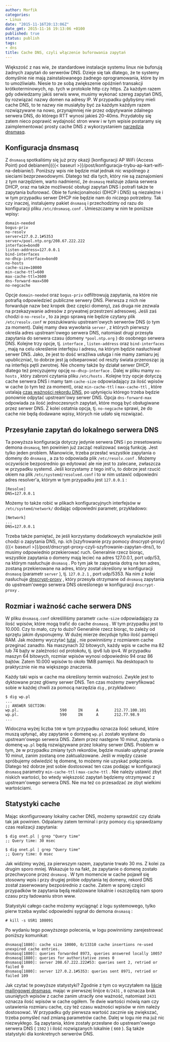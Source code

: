 ```yaml
---
author: Morfik
categories:
- Linux
date: "2015-11-16T20:13:06Z"
date_gmt: 2015-11-16 19:13:06 +0100
published: true
status: publish
tags:
- dns
title: Cache DNS, czyli włączenie buforowania zapytań
---
```


Większość z nas wie, że standardowe instalacje systemu linux nie buforują żadnych zapytań do
serwerów DNS. Dzieje się tak dlatego, że te systemy domyślnie nie mają zainstalowanego żadnego
oprogramowania, które by im to umożliwiało. Niesie to ze sobą zwiększenie opóźnień transakcji
krótkoterminowych, np. tych w protokole http czy https. Za każdym razem gdy odwiedzamy jakiś serwis
www, musimy wykonać szereg zapytań DNS, by rozwiązać nazwy domen na adresy IP. W przypadku gdybyśmy
mieli cache DNS, to te nazwy nie musiałyby być za każdym każdym razem rozwiązywane na nowo,
przynajmniej nie przez odpytywanie zdalnego serwera DNS, do którego RTT wynosi jakieś 20-40ms.
Przydałoby się zatem nieco poprawić wydajność stron www i w tym wpisie postaramy się zaimplementować
prosty cache DNS z wykorzystaniem [narzędzia
dnsmasq](http://www.thekelleys.org.uk/dnsmasq/doc.html).

<!--more-->
## Konfiguracja dnsmasq

Z `dnsmasq` spotkaliśmy się już przy okazji [konfiguracji AP WiFi (Access Point) pod
debianem]({{< baseurl >}}/post/konfiguracja-trybu-ap-kart-wifi-na-debianie/). Poniższy wpis nie
będzie miał jednak nic wspólnego z sieciami bezprzewodowymi. Dlatego też dla tych, który nie są
zaznajomieni z tym narzędziem, warto nadmienić, że `dnsmasq` realizuje zdania serwera DHCP, oraz ma
także możliwość obsługi zapytań DNS i potrafi także te zapytania buforować. Obie te funkcjonalności
(DHCP i DNS) są niezależne i w tym przypadku serwer DHCP nie będzie nam do niczego potrzebny. Tak
czy inaczej, instalujemy pakiet `dnsmasq` i przechodzimy od razu do konfiguracji pliku
`/etc/dnsmasq.conf` . Umieszczamy w nim te poniższe wpisy:

    domain-needed
    bogus-priv
    no-resolv
    server=127.0.2.1#5353
    server=/pool.ntp.org/208.67.222.222
    interface=bond0
    listen-address=127.0.0.1
    bind-interfaces
    no-dhcp-interface=bond0
    no-hosts
    cache-size=10000
    min-cache-ttl=600
    max-cache-ttl=3600
    dns-forward-max=500
    no-negcache

Opcje `domain-needed` oraz `bogus-priv` odfiltrowują zapytania, na które nie potrafią odpowiedzieć
publiczne serwery DNS. Pierwsza z nich nie forwarduje nazw bez kropek (bez części domeny), zaś druga
nie zezwala na przekazywanie adresów z prywatnej przestrzeni adresowej. Jeśli zaś chodzi o
`no-resolv` , to za jego sprawą nie będzie czytany plik `/etc/resolv.conf` w poszukiwaniu
upstream'owych serwerów DNS (o tym za moment). Dalej mamy dwa wywołania `server` , z których
pierwszy określa adres upstream'owego serwera DNS, natomiast drugi przesyła zapytania do serwera
czasu (domeny `*pool.ntp.org` ) do osobnego serwera DNS. Kolejne trzy opcje, tj. `interface` ,
`listen-address` oraz `bind-interfaces` , mają na celu określenie interfejsu i adresu, na którym
będzie nasłuchiwał serwer DNS. Jako, że jest to dość wrażliwa usługa i nie mamy zamiaru jej
upubliczniać, to dobrze jest ją odseparować od reszty świata przenosząc ją na interfejs pętli
zwrotnej. Nie chcemy także by działał serwer DHCP, dlatego też precyzujemy opcję `no-dhcp-interface`
. Dalej w pliku mamy `no-hosts` , który zabroni czytania pliku `/etc/hosts` . Kolejne trzy opcje
dotyczą cache serwera DNS i mamy tam `cache-size` odpowiadający za ilość wpisów w cache (o tym też
za moment), oraz `min-cache-ttl` i `max-cache-ttl` , które ustalają [czas ważności rekordu
DNS](https://en.wikipedia.org/wiki/Time_to_live#DNS_records), po upłynięciu którego trzeba będzie
ponownie odpytać upstream'owy serwer DNS. Opcja `dns-forward-max` odpowiada za ilość jednoczesnych
zapytań, które mogą być obsługiwane przez serwer DNS. Z kolei ostatnia opcja, tj. `no-negcache`
sprawi, że do cache nie będą dodawane wpisy, których nie udało się rozwiązać.

## Przesyłanie zapytań do lokalnego serwera DNS

Ta powyższa konfiguracja dotyczy jedynie serwera DNS i po zresetowaniu demona `dnsmasq`, ten
powinien już zacząć realizować swoją funkcję. Jest tylko jeden problem. Mianowicie, trzeba przesłać
wszystkie zapytania o domeny do `dnsmasq` , a za to odpowiada plik `/etc/resolv.conf` . Możemy
oczywiście bezpośrednio go edytować ale nie jest to zalecane, zwłaszcza w przypadku systemd. Jeśli
korzystamy z tego init'u, to dobrze jest rzucić okiem na plik `/etc/systemd/resolved.conf` i to w
nim ustawić odpowiedni adres resolver'a, którym w tym przypadku jest `127.0.0.1` :

    [Resolve]
    DNS=127.0.0.1

Możemy to także robić w plikach konfiguracyjnych interfejsów w `/etc/systemd/network/` dodając
odpowiedni parametr, przykładowo:

    [Network]
    ...
    DNS=127.0.0.1

Trzeba także pamiętać, że jeśli korzystamy dodatkowych wynalazków jeśli chodzi o zapytania DNS, np.
ich [szyfrowanie przy pomocy
dnscrypt-proxy]({{< baseurl >}}/post/dnscrypt-proxy-czyli-szyfrowanie-zapytan-dns/), to musimy
odpowiednio przekierować ruch. Generalnie rzecz biorąc, wszystkie zapytania o domeny mają lecieć na
adres 127.0.0.1, port udp/53, na którym nasłuchuje `dnsmasq` . Po tym jak te zapytania dotrą na ten
adres, zostaną przekierowane na adres, który został określony w konfiguracji `dnsmasq` (parametr
`server` ), tj. `127.0.2.1` , port udp/5353. Na nim z kolei nasłuchuje
[dnscrypt-proxy](https://dnscrypt.org/) , który przesyła otrzymane od `dnsmasq` zapytania do
upstream'owego serwera DNS określonego w konfiguracji `dnscrypt-proxy` .

## Rozmiar i ważność cache serwera DNS

W pliku `dnsmasq.conf` określiliśmy parametr `cache-size` odpowiadający za ilość wpisów, które mogą
trafić do cache `dnsmasq` . W tym przypadku jest to 10.000. Czy to mało, czy to dużo? Generalnie
rzecz biorąc, to zależy od sprzętu jakim dysponujemy. W dużej mierze decyduje tylko ilość pamięci
RAM. Jak możemy wyczytać [tutaj](https://flux242.blogspot.fr/2012/06/dnsmasq-cache-size-tuning.html)
, nie powinniśmy z rozmiarem cache przeginać zanadto. Na maszynach 32 bitowych, każdy wpis w cache
ma 82 lub 74 bajty w zależności od protokołu, tj. ipv6 lub ipv4. W przypadku maszyn 64 bitowych,
rozmiar wpisów wynosi odpowiednio 94 oraz 86 bajtów. Zatem 10.000 wpisów to około 1MiB pamięci. Na
desktopach to praktycznie nie ma większego znaczenia.

Każdy taki wpis w cache ma określony termin ważności. Zwykle jest to dyktowane przez główny serwer
DNS. Ten czas możemy zweryfikować sobie w każdej chwili za pomocą narzędzia `dig` , przykładowo:

    $ dig wp.pl
    ...
    ;; ANSWER SECTION:
    wp.pl.                  590     IN      A       212.77.100.101
    wp.pl.                  590     IN      A       212.77.98.9
    ...

Widoczna wyżej liczba `590` w tym przypadku oznacza ilość sekund, które muszą upłynąć, aby zapytanie
o domenę `wp.pl` zostało wysłane do upstream'owego serwera DNS. Zatem przez następne 10 minut,
zapytania o domenę `wp.pl` będą rozwiązywane przez lokalny serwer DNS. Problem w tym, że w przypadku
zmiany tych rekordów, będzie musiało upłynąć prawie 10 minut, zanim zostaną one zaktualizowane.
Jeśli w między czasie spróbujemy odwiedzić tę domenę, to możemy nie uzyskać połączenia. Dlatego też
dobrze jest sobie dostosować ten czas podając w konfiguracji `dnsmasq` parametry `min-cache-ttl` i
`max-cache-ttl` . Nie należy ustawić zbyt niskich wartości, bo wtedy większość zapytań będziemy
otrzymywać z upstream'owego serwera DNS. Nie ma też co przesadzać ze zbyt wielkimi wartościami.

## Statystyki cache

Mając skonfigurowany lokalny cacher DNS, możemy sprawdzić czy działa tak jak powinien. Odpalamy
zatem terminal i przy pomocy `dig` sprawdzamy czas realizacji zapytania:

    $ dig onet.pl | grep "Query time"
    ;; Query time: 30 msec

    $ dig onet.pl | grep "Query time"
    ;; Query time: 0 msec

Jak widzimy wyżej, za pierwszym razem, zapytanie trwało 30 ms. Z kolei za drugim sporo mniej.
Wskazuje to na fakt, że zapytanie o domenę zostało przechwycone przez `dnsmasq` . W tym momencie w
cache pojawił się stosowny wpis i przy drugiej próbie odpytania tej domeny, rekord DNS został
zaserwowany bezpośrednio z cache. Zatem w sporej części przypadków te zapytania będą realizowane
lokalnie i oszczędzą nam sporo czasu przy ładowaniu stron www.

Statystyki całego cache możemy wyciągnąć z logu systemowego, tylko pierw trzeba wysłać odpowiedni
sygnał do demona `dnsmasq` :

    # kill -s USR1 108091

Po wydaniu tego powyższego polecenia, w logu powinniśmy zarejestrować poniższy komunikat:

    dnsmasq[1880]: cache size 10000, 0/13310 cache insertions re-used unexpired cache entries.
    dnsmasq[1880]: queries forwarded 8973, queries answered locally 10057
    dnsmasq[1880]: queries for authoritative zones 0
    dnsmasq[1880]: server 208.67.222.222#53: queries sent 2, retried or failed 0
    dnsmasq[1880]: server 127.0.2.1#5353: queries sent 8971, retried or failed 109

Jak czytać te powyższe statystyki? Zgodnie z tym co wyczytałem na [liście mailingowej
dnsmasq](http://lists.thekelleys.org.uk/pipermail/dnsmasq-discuss/2013q2/007331.html), mając w
pierwszej linijce `0/2431` , `0` oznacza brak usuniętych wpisów z cache zanim utraciły one ważność,
natomiast `2431` oznacza ilość wpisów w cache ogółem. Te dwie wartości mówią nam czy ustawienia
rozmiaru cache, czy też czasu ważności wpisów w nim należy dostosować. W przypadku gdy pierwsza
wartość zacznie się zwiększać, trzeba pomyśleć nad zmianą parametrów cache. Dalej w logu nie ma już
nic niezwykłego. Są zapytania, które zostały przesłane do upstream'owego serwera DNS ( `1502` ) i
ilość rozwiązanych lokalnie ( `660` ). Są także statystyki dla konkretnych serwerów DNS.
